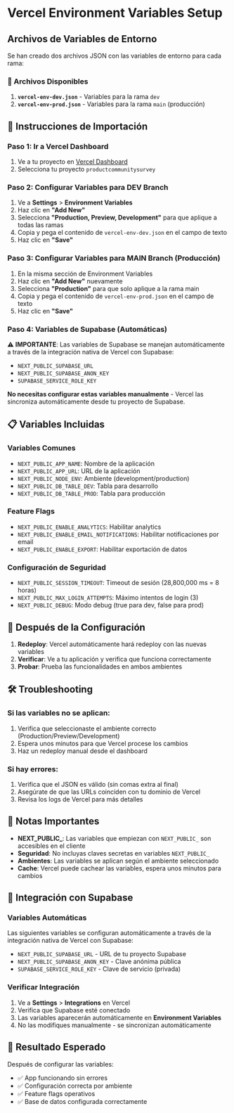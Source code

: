 # Vercel Environment Variables Setup

## Archivos de Variables de Entorno

Se han creado dos archivos JSON con las variables de entorno para cada rama:

### 📁 Archivos Disponibles

1. **`vercel-env-dev.json`** - Variables para la rama `dev`
2. **`vercel-env-prod.json`** - Variables para la rama `main` (producción)

## 🚀 Instrucciones de Importación

### Paso 1: Ir a Vercel Dashboard
1. Ve a tu proyecto en [Vercel Dashboard](https://vercel.com/dashboard)
2. Selecciona tu proyecto `productcommunitysurvey`

### Paso 2: Configurar Variables para DEV Branch
1. Ve a **Settings** > **Environment Variables**
2. Haz clic en **"Add New"**
3. Selecciona **"Production, Preview, Development"** para que aplique a todas las ramas
4. Copia y pega el contenido de `vercel-env-dev.json` en el campo de texto
5. Haz clic en **"Save"**

### Paso 3: Configurar Variables para MAIN Branch (Producción)
1. En la misma sección de Environment Variables
2. Haz clic en **"Add New"** nuevamente
3. Selecciona **"Production"** para que solo aplique a la rama main
4. Copia y pega el contenido de `vercel-env-prod.json` en el campo de texto
5. Haz clic en **"Save"**

### Paso 4: Variables de Supabase (Automáticas)
⚠️ **IMPORTANTE**: Las variables de Supabase se manejan automáticamente a través de la integración nativa de Vercel con Supabase:

- `NEXT_PUBLIC_SUPABASE_URL`
- `NEXT_PUBLIC_SUPABASE_ANON_KEY` 
- `SUPABASE_SERVICE_ROLE_KEY`

**No necesitas configurar estas variables manualmente** - Vercel las sincroniza automáticamente desde tu proyecto de Supabase.

## 📋 Variables Incluidas

### Variables Comunes
- `NEXT_PUBLIC_APP_NAME`: Nombre de la aplicación
- `NEXT_PUBLIC_APP_URL`: URL de la aplicación
- `NEXT_PUBLIC_NODE_ENV`: Ambiente (development/production)
- `NEXT_PUBLIC_DB_TABLE_DEV`: Tabla para desarrollo
- `NEXT_PUBLIC_DB_TABLE_PROD`: Tabla para producción

### Feature Flags
- `NEXT_PUBLIC_ENABLE_ANALYTICS`: Habilitar analytics
- `NEXT_PUBLIC_ENABLE_EMAIL_NOTIFICATIONS`: Habilitar notificaciones por email
- `NEXT_PUBLIC_ENABLE_EXPORT`: Habilitar exportación de datos

### Configuración de Seguridad
- `NEXT_PUBLIC_SESSION_TIMEOUT`: Timeout de sesión (28,800,000 ms = 8 horas)
- `NEXT_PUBLIC_MAX_LOGIN_ATTEMPTS`: Máximo intentos de login (3)
- `NEXT_PUBLIC_DEBUG`: Modo debug (true para dev, false para prod)

## 🔄 Después de la Configuración

1. **Redeploy**: Vercel automáticamente hará redeploy con las nuevas variables
2. **Verificar**: Ve a tu aplicación y verifica que funciona correctamente
3. **Probar**: Prueba las funcionalidades en ambos ambientes

## 🛠️ Troubleshooting

### Si las variables no se aplican:
1. Verifica que seleccionaste el ambiente correcto (Production/Preview/Development)
2. Espera unos minutos para que Vercel procese los cambios
3. Haz un redeploy manual desde el dashboard

### Si hay errores:
1. Verifica que el JSON es válido (sin comas extra al final)
2. Asegúrate de que las URLs coinciden con tu dominio de Vercel
3. Revisa los logs de Vercel para más detalles

## 📝 Notas Importantes

- **NEXT_PUBLIC_**: Las variables que empiezan con `NEXT_PUBLIC_` son accesibles en el cliente
- **Seguridad**: No incluyas claves secretas en variables `NEXT_PUBLIC_`
- **Ambientes**: Las variables se aplican según el ambiente seleccionado
- **Cache**: Vercel puede cachear las variables, espera unos minutos para cambios

## 🔗 Integración con Supabase

### Variables Automáticas
Las siguientes variables se configuran automáticamente a través de la integración nativa de Vercel con Supabase:

- `NEXT_PUBLIC_SUPABASE_URL` - URL de tu proyecto Supabase
- `NEXT_PUBLIC_SUPABASE_ANON_KEY` - Clave anónima pública
- `SUPABASE_SERVICE_ROLE_KEY` - Clave de servicio (privada)

### Verificar Integración
1. Ve a **Settings** > **Integrations** en Vercel
2. Verifica que Supabase esté conectado
3. Las variables aparecerán automáticamente en **Environment Variables**
4. No las modifiques manualmente - se sincronizan automáticamente

## 🎯 Resultado Esperado

Después de configurar las variables:
- ✅ App funcionando sin errores
- ✅ Configuración correcta por ambiente
- ✅ Feature flags operativos
- ✅ Base de datos configurada correctamente